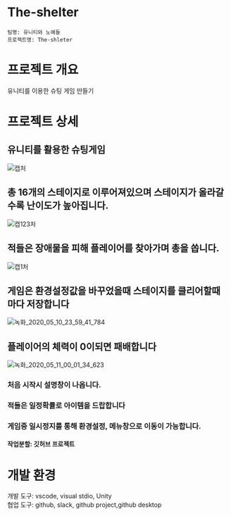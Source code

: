 # The-shelter

    팀명: 유니티와 노예들
    프로젝트명: The-shleter

# 프로젝트 개요
유니티를 이용한 슈팅 게임 만들기

# 프로젝트 상세

## 유니티를 활용한 슈팅게임
![캡처](https://user-images.githubusercontent.com/14048756/81502417-cf9ea400-9318-11ea-94dc-75fc4b3dfae1.PNG)

## 총 16개의 스테이지로 이루어져있으며 스테이지가 올라갈수록 난이도가 높아집니다.
![캡123처](https://user-images.githubusercontent.com/14048756/81502628-fe694a00-9319-11ea-9ac6-6de7f69003bd.PNG)

## 적들은 장애물을 피해 플레이어를 찾아가며 총을 쏩니다.
![캡1처](https://user-images.githubusercontent.com/14048756/81502595-d4b02300-9319-11ea-811a-4fee00462b9e.PNG)

## 게임은 환경설정값을 바꾸었을때 스테이지를 클리어할때 마다 저장합니다
![녹화_2020_05_10_23_59_41_784](https://user-images.githubusercontent.com/14048756/81502707-6d46a300-931a-11ea-85c8-4003ca4f54c1.gif)

## 플레이어의 체력이 0이되면 패배합니다
![녹화_2020_05_11_00_01_34_623](https://user-images.githubusercontent.com/14048756/81502729-a54de600-931a-11ea-8615-b006d3be163c.gif)

### 처음 시작시 설명창이 나옵니다.
### 적들은 일정확률로 아이템을 드랍합니다
### 게임중 일시정지를 통해 환경설정, 메뉴창으로 이동이 가능합니다.

#### 작업분할: 깃허브 프로젝트

# 개발 환경
개발 도구: vscode, visual stdio, Unity   
협업 도구: github, slack, github project,github desktop  


